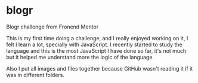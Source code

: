 # blogr
Blogr challenge from Fronend Mentor

This is my first time doing a challenge, and I really enjoyed working on it, I felt I learn a lot, specially with JavaScript. I recently started to study the language and this is the most JavaScript I have done so far, it's not much but it helped me understand more the logic of the language.

Also I put all images and files together because GitHub wasn't reading it if it was in different folders.
